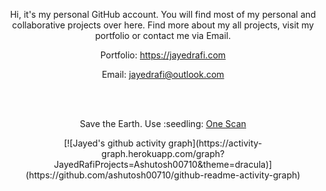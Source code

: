 <div align="center">
<p>Hi, it's my personal GitHub account. You will find most of my personal and collaborative projects over here. Find more about my all projects, visit my portfolio or contact me via Email.</p>
  <p>Portfolio: <a href="https://jayedrafi.com">https://jayedrafi.com</a></p>
  <p>Email: <a href="mailto:jayedrafi@outlook.com">jayedrafi@outlook.com</a></p>
  <br/><br/>
  <p>Save the Earth. Use :seedling: <a href="https://onescan.github.io/app/index.html">One Scan</a></p>
  [![Jayed's github activity graph](https://activity-graph.herokuapp.com/graph?JayedRafiProjects=Ashutosh00710&theme=dracula)](https://github.com/ashutosh00710/github-readme-activity-graph)
<div>

